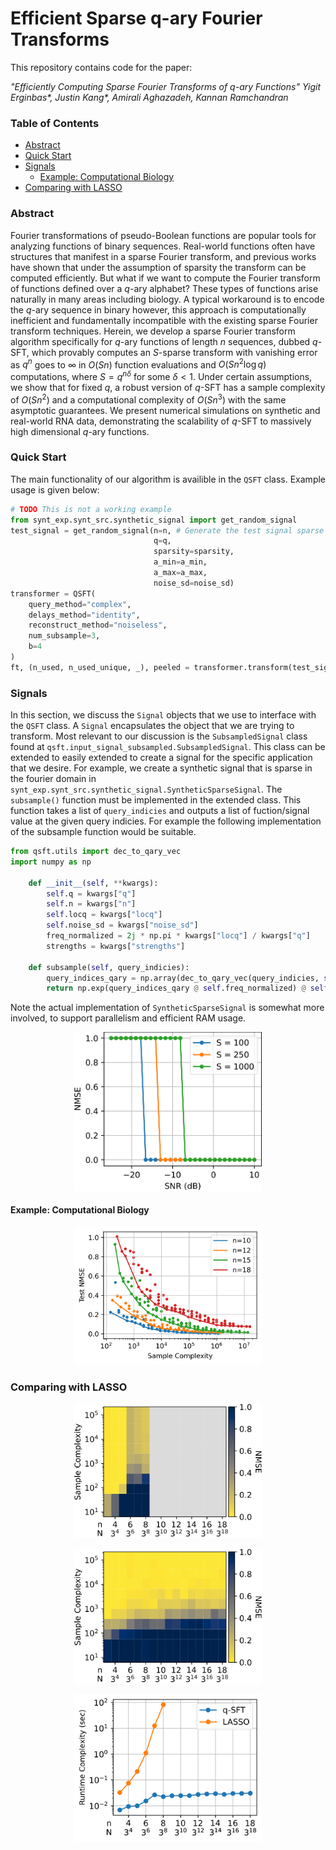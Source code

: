 # Efficient Sparse q-ary Fourier Transforms

This repository contains code for the paper:

_"Efficiently Computing Sparse Fourier Transforms of_ $q$_-ary Functions" Yigit Erginbas*, Justin Kang*, Amirali Aghazadeh, Kannan Ramchandran_

### Table of Contents
* [Abstract](#abstract)
* [Quick Start](#quickstart)
* [Signals](#signals)
  * [Example: Computational Biology](#rna)
* [Comparing with LASSO](#LASSO)

### Abstract
<a id=abstract></a>
Fourier transformations of pseudo-Boolean functions are popular tools for analyzing functions of binary sequences. Real-world functions often have structures that manifest in a sparse Fourier transform, and previous works have shown that under the assumption of sparsity the transform can be computed efficiently. But what if we want to compute the Fourier transform of functions defined over a $q$-ary alphabet? These types of functions arise naturally in many areas including biology. A typical workaround is to encode the $q$-ary sequence in binary however, this approach is computationally inefficient and fundamentally incompatible with the existing sparse Fourier transform techniques. Herein, we develop a sparse Fourier transform algorithm specifically for $q$-ary functions of length $n$ sequences, dubbed $q$-SFT, which provably computes an $S$-sparse transform with vanishing error as $q^n$ goes to $\infty$ in $O(Sn)$ function evaluations and $O(S n^2 \log q)$ computations, where $S = q^{n\delta}$ for some $\delta < 1$. Under certain assumptions, we show that for fixed $q$, a robust version of $q$-SFT has a sample complexity of $O(Sn^2)$ and a computational complexity of $O(Sn^3)$ with the same asymptotic guarantees. We present numerical simulations on synthetic and real-world RNA data, demonstrating the scalability of $q$-SFT to massively high dimensional $q$-ary functions.

### Quick Start
<a id=quickstart></a>
The main functionality of our algorithm is availible in the `QSFT` class. Example usage is given below:

```python
# TODO This is not a working example
from synt_exp.synt_src.synthetic_signal import get_random_signal
test_signal = get_random_signal(n=n, # Generate the test signal sparse in the fourier domain
                                q=q,
                                sparsity=sparsity,
                                a_min=a_min,
                                a_max=a_max,
                                noise_sd=noise_sd)
transformer = QSFT(
    query_method="complex",
    delays_method="identity",
    reconstruct_method="noiseless",
    num_subsample=3,
    b=4
)
ft, (n_used, n_used_unique, _), peeled = transformer.transform(test_signal, verbose=False, report=True)
```
### Signals
<a id=signals></a>
In this section, we discuss the `Signal` objects that we use to interface with the `QSFT` class.
A `Signal` encapsulates the object that we are trying to transform. Most relevant to our discussion is the 
`SubsampledSignal` class found at `qsft.input_signal_subsampled.SubsampledSignal`. This class can be extended to 
easily extended to create a signal for the specific application that we desire. For example, we create a 
synthetic signal that is sparse in the fourier domain in 
`synt_exp.synt_src.synthetic_signal.SyntheticSparseSignal`. The `subsample()` function must be implemented in the 
extended class. This function takes a list of `query_indicies` and outputs a list of  fuction/signal value at the given 
query indicies. For example the following implementation of the subsample function would be suitable.
```python
from qsft.utils import dec_to_qary_vec
import numpy as np

    def __init__(self, **kwargs):
        self.q = kwargs["q"]
        self.n = kwargs["n"]
        self.locq = kwargs["locq"]
        self.noise_sd = kwargs["noise_sd"]
        freq_normalized = 2j * np.pi * kwargs["locq"] / kwargs["q"]
        strengths = kwargs["strengths"]

    def subsample(self, query_indicies):
        query_indices_qary = np.array(dec_to_qary_vec(query_indicies, self.q, self.n)).T
        return np.exp(query_indices_qary @ self.freq_normalized) @ self.strengths
```
Note the actual implementation of `SyntheticSparseSignal` is somewhat more involved, to support parallelism and 
efficient RAM usage.

<p align="center">
<img src="figs/nmse-vs-snr-1.png" width="300">
</p>

####  Example: Computational Biology
<a id=rna></a>

<p align="center">
<img src="figs/complexity-vs-n-rna-1.png" width="300">
</p>

### Comparing with LASSO
<a id=LASSO></a>

<p align="center">
<img src="figs/complexity-vs-n-lasso-1.png" width="300">
</p>



<p align="center">
<img src="figs/complexity-vs-n-qspright-1.png" width="300">
</p>
<p align="center">
<img src="figs/complexity-vs-n-runtime-1.png" width="300">
</p>
